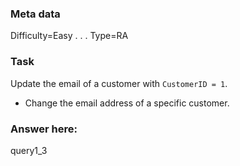 ### Meta data <!--Please dont edit these fields-->
Difficulty=Easy
.
.
.
Type=RA <!--Either RA (Relational Algebra) or TXT (text)-->

### Task
Update the email of a customer with `CustomerID = 1`.
- Change the email address of a specific customer.

### Answer here:
query1_3